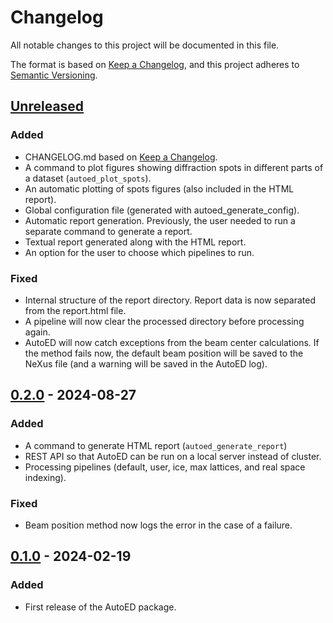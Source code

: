 # Changelog

All notable changes to this project will be documented in this file.

The format is based on [Keep a Changelog](https://keepachangelog.com/en/1.1.0/),
and this project adheres to [Semantic Versioning](https://semver.org/spec/v2.0.0.html).

## [Unreleased]

### Added

- CHANGELOG.md based on [Keep a Changelog](https://keepachangelog.com/en/1.1.0/).
- A command to plot figures showing diffraction spots in different
  parts of a dataset (`autoed_plot_spots`).
- An automatic plotting of spots figures (also included in the HTML report).
- Global configuration file (generated with autoed_generate_config).
- Automatic report generation. Previously, the user needed to run a
  separate command to generate a report.
- Textual report generated along with the HTML report.
- An option for the user to choose which pipelines to run.


### Fixed
- Internal structure of the report directory. Report data is
  now separated from the report.html file.
- A pipeline will now clear the processed directory before
  processing again.
- AutoED will now catch exceptions from the beam center 
  calculations. If the method fails now, the default beam position
  will be saved to the NeXus file (and a warning will be saved in
  the AutoED log).

## [0.2.0] - 2024-08-27

### Added

- A command to generate HTML report (`autoed_generate_report`)
- REST API so that AutoED can be run on a local server instead of
  cluster.
- Processing pipelines (default, user, ice, max lattices, and 
  real space indexing).

### Fixed

- Beam position method now logs the error in the case of a failure.


## [0.1.0] - 2024-02-19

### Added

- First release of the AutoED package.

[unreleased]: https://github.com/mpks/autoed/compare/v0.2.2.post2...HEAD
[0.2.2.post2]: https://github.com/mpks/autoed/compare/v0.2.0...v0.2.2.post2
[0.2.0]: https://github.com/mpks/autoed/compare/v0.1.0...v0.2.0
[0.1.0]: https://github.com/mpks/autoed/releases/tag/v0.1.0

